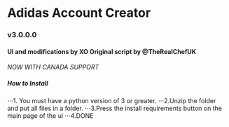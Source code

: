 # Adidas Account Creator
### v3.0.0.0
#### UI and modifications by XO Original script by @TheRealChefUK

*NOW WITH CANADA SUPPORT*

##### How to Install
⋅⋅⋅1. You must have a python version of 3 or greater.
⋅⋅⋅2.Unzip the folder and put all files in a folder.
⋅⋅⋅3.Press the install requirements button on the main page of the ui
⋅⋅⋅4.DONE

